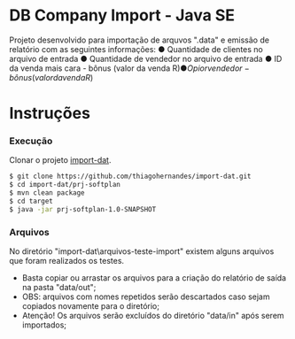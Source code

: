 # DB Company Import - Java SE

Projeto desenvolvido para importação de arquvos ".data" e emissão de relatório com as seguintes informações: 
● Quantidade de clientes no arquivo de entrada
● Quantidade de vendedor no arquivo de entrada
● ID da venda mais cara - bônus (valor da venda R$)
● O pior vendedor - bônus (valor da venda R$)

# Instruções
### Execução
Clonar o projeto [import-dat](https://github.com/thiagohernandes/import-dat.git).

```sh
$ git clone https://github.com/thiagohernandes/import-dat.git
$ cd import-dat/prj-softplan
$ mvn clean package
$ cd target
$ java -jar prj-softplan-1.0-SNAPSHOT
```
### Arquivos
No diretório "import-dat\arquivos-teste-import" existem alguns arquivos que foram realizados os testes.
- Basta copiar ou arrastar os arquivos para a criação do relatório de saída na pasta "data/out";
- OBS: arquivos com nomes repetidos serão descartados caso sejam copiados novamente para o diretório;
- Atenção! Os arquivos serão excluídos do diretório "data/in" após serem importados;
